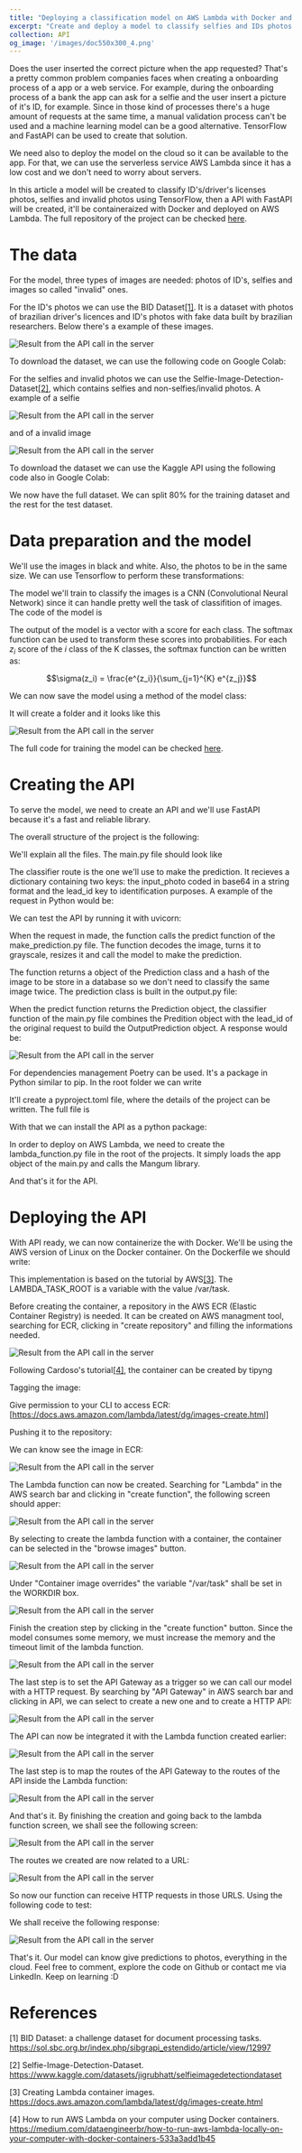 ```yaml
---
title: "Deploying a classification model on AWS Lambda with Docker and FastAPI"
excerpt: "Create and deploy a model to classify selfies and IDs photos on AWS Lambda with Tensorflow, FastAPI and Docker<br/><img src='/images/doc550x300_4.png'>"
collection: API
og_image: '/images/doc550x300_4.png'
---
```


Does the user inserted the correct picture when the app requested? That's a pretty common problem companies faces when creating a onboarding process of a app or a web service. For example, during the onboarding process of a bank the app can ask for a selfie and the user insert a picture of it's ID, for example. Since in those kind of processes there's a huge amount of requests at the same time, a manual validation process can't be used and a machine learning model can be a good alternative. TensorFlow and FastAPI can be used to create that solution.

We need also to deploy the model on the cloud so it can be available to the app. For that, we can use the serverless service AWS Lambda since it has a low cost and we don't need to worry about servers.

In this article a model will be created to classify ID's/driver's licenses photos, selfies and invalid photos using TensorFlow, then a API with FastAPI will be created, it'll be containeraized with Docker and deployed on AWS Lambda. The full repository of the project can be checked [here](https://github.com/vinybrasil/doc_classifier). 

# The data
For the model, three types of images are needed: photos of ID's, selfies and images so called "invalid" ones. 

For the ID's photos we can use the BID Dataset[[1]](https://sol.sbc.org.br/index.php/sibgrapi_estendido/article/view/12997). It is a dataset with photos of brazilian driver's licences and ID's photos with fake data built by brazilian researchers. Below there's a example of these images.

![Result from the API call in the server](/images/doc_classifier_post/rg.jpg "Example of a fake ID photo")

To download the dataset, we can use the following code on Google Colab:

<script src="https://gist.github.com/vinybrasil/c8b35e0ec263bb4e69ace5843e163c9d.js"></script>

For the selfies and invalid photos we can use the Selfie-Image-Detection-Dataset[[2]](https://www.kaggle.com/datasets/jigrubhatt/selfieimagedetectiondataset), which contains selfies and non-selfies/invalid photos.
A example of a selfie

![Result from the API call in the server](/images/doc_classifier_post/selfie_example.jpg "Example of selfie")


and of a invalid image

![Result from the API call in the server](/images/doc_classifier_post/invalid.jpg "Example of selfie")


To download the dataset we can use the Kaggle API using the following code also in Google Colab:

<script src="https://gist.github.com/vinybrasil/cdcc90f5dd2211c7799997456e4d81c6.js"></script>

We now have the full dataset. We can split 80% for the training dataset and the rest for the test dataset.

# Data preparation and the model
We'll use the images in black and white. Also, the photos to be in the same size. We can use Tensorflow to perform these transformations:

<script src="https://gist.github.com/vinybrasil/cdd4987eb6a897da546c17ba38db74e9.js"></script>

The model we'll train to classify the images is a CNN (Convolutional Neural Network) since it can handle pretty well the task of classifition of images. The code of the model is

<script src="https://gist.github.com/vinybrasil/da183c40bd78a7de0b7683062c61f91e.js"></script>

The output of the model is a vector with a score for each class. The softmax function can be used to transform these scores into probabilities. For each $z_{i}$ score of the $i$ class of the K classes, the softmax function can be written as:
<center>
$$\sigma(z_i) = \frac{e^{z_i}}{\sum_{j=1}^{K} e^{z_j}}$$
</center>

We can now save the model using a method of the model class:


<script src="https://gist.github.com/vinybrasil/e6387e2c114dbc5c66d46e13e8102e6b.js"></script>

It will create a folder and it looks like this

![Result from the API call in the server](/images/doc_classifier_post/folder.png "Folder of the model")

The full code for training the model can be checked [here](https://github.com/vinybrasil/doc_classifier/blob/main/notebooks/train_document_classifier.ipynb).

# Creating the API
To serve the model, we need to create an API and we'll use FastAPI because it's a fast and reliable library. 

The overall structure of the project is the following:

<script src="https://gist.github.com/vinybrasil/1bd7dedbe3c9e03edf109dbc5ed38a22.js"></script>

We'll  explain all the files.
The main.py file should look like

<script src="https://gist.github.com/vinybrasil/3babe727bc1416ce74551de54784803e.js"></script>

The classifier route is the one we'll use to make the prediction. It recieves a dictionary containing two keys: the input_photo coded in base64 in a string format and the lead_id key to identification purposes. A example of the request in Python would be:

<script src="https://gist.github.com/vinybrasil/a766ad22a7250a1fabf3f4ae7966637d.js"></script>

We can test the API by running it with uvicorn:

<script src="https://gist.github.com/vinybrasil/c9f5fac99a7026044768bc1109ca5c22.js"></script>

When the request in made, the function calls the predict function of the make_prediction.py file. The function decodes the image, turns it to grayscale, resizes it and call the model to make the prediction. 


<script src="https://gist.github.com/vinybrasil/ba683cba6b0f8eb5ab0cc709802c16a2.js"></script>

The function returns a object of the Prediction class and a hash of the image to be store in a database so we don't need to classify the same image twice. The prediction class is built in the output.py file:


<script src="https://gist.github.com/vinybrasil/d64f584a78a8a5e52f577414c7b3abd0.js"></script>


When the predict function returns the Prediction object, the classifier function of the main.py file combines the Predition object with the lead_id of the original request to build the OutputPrediction object. 
A response would be:

![Result from the API call in the server](/images/doc_classifier_post/result0.png "Result from the API call in the server running locally")

For dependencies management Poetry can be used. It's a package in Python similar to pip. In the root folder we can write

<script src="https://gist.github.com/vinybrasil/237b2fb3c537d11d8841fb77e6d4a5aa.js"></script>

It'll create a pyproject.toml file, where the details of the project can be written. The full file is

<script src="https://gist.github.com/vinybrasil/c9713934f2f52b21ce3c19d9010c4845.js"></script>

With that we can install the API as a python package:

<script src="https://gist.github.com/vinybrasil/aca84061a0ed33c0b226577d09b32d13.js"></script>

In order to deploy on AWS Lambda, we need to create the lambda_function.py file in the root of the projects. It simply loads the app object of the main.py and calls the Mangum library.

<script src="https://gist.github.com/vinybrasil/2043f84db658904e73b4b6015a624f08.js"></script>

And that's it for the API.

# Deploying the API
With API ready, we can now containerize the with Docker. We'll be using the AWS version of Linux on the Docker container. On the Dockerfile we should write:

<script src="https://gist.github.com/vinybrasil/afd0a412b565b72f354b53c8460ceaaa.js"></script>

This implementation is based on the tutorial by AWS[[3]](https://docs.aws.amazon.com/lambda/latest/dg/images-create.html). The LAMBDA_TASK_ROOT is a variable with the value /var/task. 

Before creating the container, a repository in the AWS ECR (Elastic Container Registry) is needed. It can be created on AWS managment tool, searching for ECR, clicking in "create repository" and filling the informations needed.

![Result from the API call in the server](/images/doc_classifier_post/ecr.png "Create repository on ECR")

Following Cardoso's tutorial[[4]]( https://medium.com/dataengineerbr/how-to-run-aws-lambda-locally-on-your-computer-with-docker-containers-533a3add1b45), 
the container can be created by tipyng

<script src="https://gist.github.com/vinybrasil/c78592a37cf9db969c2ec7c982a3ee8a.js"></script>

Tagging the image:

<script src="https://gist.github.com/vinybrasil/c72c3dad3f71ceb7d02d2461e3da1b8a.js"></script>

Give permission to your CLI to access ECR:  [https://docs.aws.amazon.com/lambda/latest/dg/images-create.html]

<script src="https://gist.github.com/vinybrasil/6dd6382c05e0d95ed96c4403843302e6.js"></script>
Pushing it to the repository:

<script src="https://gist.github.com/vinybrasil/c7e7b84d8663eb4e7b0a2eaa8938238b.js"></script>
We can know see the image in ECR:

![Result from the API call in the server](/images/doc_classifier_post/ectr_rep.png "Image on ECR")

The Lambda function can now be created. Searching for "Lambda" in the AWS search bar and clicking in "create function", the following screen should apper:

![Result from the API call in the server](/images/doc_classifier_post/lambda1.png "Create function on Lambda")

By selecting to create the lambda function with a container, the container can be selected in the "browse images" button.

![Result from the API call in the server](/images/doc_classifier_post/lambda2.png "Selecting image to Lambda")

Under "Container image overrides" the variable "/var/task" shall be set in the WORKDIR box.

![Result from the API call in the server](/images/doc_classifier_post/lambda3.png "Small config on the Lambda function")

Finish the creation step by clicking  in the "create function" button. Since the model consumes some memory, we must increase the memory and the timeout limit of the lambda function.

![Result from the API call in the server](/images/doc_classifier_post/lambda4.png "Increase memory and timout limit")

The last step is to set the API Gateway as a trigger so we can call our model with a HTTP request. By searching by "API Gateway" in AWS search bar and clicking in API, we can select to create a new one and to create a HTTP API:

![Result from the API call in the server](/images/doc_classifier_post/papi1.png "Creating API on API Gateway")

The API can now be integrated it with the Lambda function created earlier:

![Result from the API call in the server](/images/doc_classifier_post/papi2.png "Integrating the Lambda function with the API")

The last step is to map the routes of the API Gateway to the routes of the API inside the Lambda function:

![Result from the API call in the server](/images/doc_classifier_post/papi3.png "Routing")

And that's it. By finishing the creation and going back to the lambda function screen, we shall see the following screen:

![Result from the API call in the server](/images/doc_classifier_post/papi35.png "The final Lambda config with the API Gateway")

The routes we created are now related to a URL:

![Result from the API call in the server](/images/doc_classifier_post/papi4.png "URL in the Lambda function")

So now our function can receive HTTP requests in those URLS. Using the following code to test:

<script src="https://gist.github.com/vinybrasil/6e2cd2a6c6fa0f16772a8b56d5803fc4.js"></script>
We shall receive the following response:

![Result from the API call in the server](/images/doc_classifier_post/result1.png "Result from the API call in the Lambda system")


That's it. Our model can know give predictions to photos, everything in the cloud.  Feel free to comment, explore the code on Github or contact me via LinkedIn. Keep on learning :D

# References

[1] BID Dataset: a challenge dataset for document processing tasks.  https://sol.sbc.org.br/index.php/sibgrapi_estendido/article/view/12997

[2] Selfie-Image-Detection-Dataset. https://www.kaggle.com/datasets/jigrubhatt/selfieimagedetectiondataset

[3] Creating Lambda container images. https://docs.aws.amazon.com/lambda/latest/dg/images-create.html

[4] How to run AWS Lambda on your computer using Docker containers. https://medium.com/dataengineerbr/how-to-run-aws-lambda-locally-on-your-computer-with-docker-containers-533a3add1b45